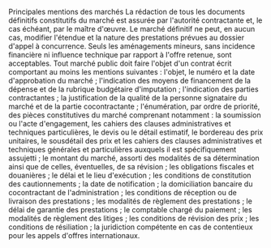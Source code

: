 Principales mentions des marchés
La rédaction de tous les documents définitifs constitutifs du marché est
assurée par l'autorité contractante et, le cas échéant, par le maître
d'œuvre.
Le marché définitif ne peut, en aucun cas, modifier l'étendue et la
nature des prestations prévues au dossier d'appel à concurrence. Seuls
les aménagements mineurs, sans incidence financière ni influence
technique par rapport à l'offre retenue, sont acceptables.
Tout marché public doit faire l'objet d'un contrat écrit comportant au
moins les mentions suivantes :
l'objet, le numéro et la date d'approbation du marché ;
l'indication des moyens de financement de la dépense et de la rubrique
budgétaire d'imputation ;
l'indication des parties contractantes ;
la justification de la qualité de la personne signataire du marché et
de la partie cocontractante ;
l'énumération, par ordre de priorité, des pièces constitutives du
marché comprenant notamment : la soumission ou l'acte d'engagement,
les cahiers des clauses administratives et techniques particulières,
le devis ou le détail estimatif, le bordereau des prix unitaires, le
sousdétail des prix et les cahiers des clauses administratives et
techniques générales et particulières auxquels il est spécifiquement
assujetti ;
le montant du marché, assorti des modalités de sa détermination ainsi
que de celles, éventuelles, de sa révision ;
les obligations fiscales et douanières ;
le délai et le lieu d'exécution ;
les conditions de constitution des cautionnements ;
la date de notification ;
la domiciliation bancaire du cocontractant de l'administration ;
les conditions de réception ou de livraison des prestations ;
les modalités de règlement des prestations ;
le délai de garantie des prestations ;
le comptable chargé du paiement ;
les modalités de règlement des litiges ;
les conditions de révision des prix ;
les conditions de résiliation ;
la juridiction compétente en cas de contentieux pour les appels
d'offres internationaux.